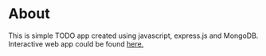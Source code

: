 # About

This is simple TODO app created using javascript, express.js and MongoDB.
Interactive web app could be found
[here.](https://todoappforadvisor.herokuapp.com/)